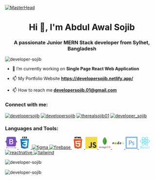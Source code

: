 [![MasterHead](https://media-exp1.licdn.com/dms/image/C5616AQEEmVTjJ1s_Zg/profile-displaybackgroundimage-shrink_350_1400/0/1648497073476?e=1667433600&v=beta&t=o1q7l6oHpS59UUf_iB_Xe5SpQ7n82WDaR5bRZSbutfM)](https://developersojib.netlify.app/)

<h1 align="center">Hi 👋, I'm Abdul Awal Sojib</h1>
<h3 align="center">A passionate Junior MERN Stack developer from Sylhet, Bangladesh</h3>

<p align="left"> <img src="https://komarev.com/ghpvc/?username=developer-sojib&label=Profile%20views&color=0e75b6&style=flat" alt="developer-sojib" /> </p>

- 🔭 I’m currently working on **Single Page React Web Application**

- 📫 My Portfolio Website **https://developersojib.netlify.app/**
- 📫 How to reach me **developersojib.01@gmail.com**

<h3 align="left">Connect with me:</h3>
<p align="left">
<a href="https://twitter.com/developersojib" target="blank"><img align="center" src="https://raw.githubusercontent.com/rahuldkjain/github-profile-readme-generator/master/src/images/icons/Social/twitter.svg" alt="developersojib" height="30" width="40" /></a>
<a href="https://linkedin.com/in/developersojib" target="blank"><img align="center" src="https://raw.githubusercontent.com/rahuldkjain/github-profile-readme-generator/master/src/images/icons/Social/linked-in-alt.svg" alt="developersojib" height="30" width="40" /></a>
<a href="https://fb.com/therealsojib01" target="blank"><img align="center" src="https://raw.githubusercontent.com/rahuldkjain/github-profile-readme-generator/master/src/images/icons/Social/facebook.svg" alt="therealsojib01" height="30" width="40" /></a>
<a href="https://instagram.com/developer_sojib" target="blank"><img align="center" src="https://raw.githubusercontent.com/rahuldkjain/github-profile-readme-generator/master/src/images/icons/Social/instagram.svg" alt="developer_sojib" height="30" width="40" /></a>
</p>

<h3 align="left">Languages and Tools:</h3>
<p align="left"> <a href="https://getbootstrap.com" target="_blank"> <img src="https://raw.githubusercontent.com/devicons/devicon/master/icons/bootstrap/bootstrap-plain-wordmark.svg" alt="bootstrap" width="40" height="40"/> </a> <a href="https://www.w3schools.com/css/" target="_blank"> <img src="https://raw.githubusercontent.com/devicons/devicon/master/icons/css3/css3-original-wordmark.svg" alt="css3" width="40" height="40"/> </a> <a href="https://www.figma.com/" target="_blank"> <img src="https://www.vectorlogo.zone/logos/figma/figma-icon.svg" alt="figma" width="40" height="40"/> </a> <a href="https://firebase.google.com/" target="_blank"> <img src="https://www.vectorlogo.zone/logos/firebase/firebase-icon.svg" alt="firebase" width="40" height="40"/> </a> <a href="https://www.w3.org/html/" target="_blank"> <img src="https://raw.githubusercontent.com/devicons/devicon/master/icons/html5/html5-original-wordmark.svg" alt="html5" width="40" height="40"/> </a> <a href="https://developer.mozilla.org/en-US/docs/Web/JavaScript" target="_blank"> <img src="https://raw.githubusercontent.com/devicons/devicon/master/icons/javascript/javascript-original.svg" alt="javascript" width="40" height="40"/> </a> <a href="https://www.mongodb.com/" target="_blank"> <img src="https://raw.githubusercontent.com/devicons/devicon/master/icons/mongodb/mongodb-original-wordmark.svg" alt="mongodb" width="40" height="40"/> </a> <a href="https://nodejs.org" target="_blank"> <img src="https://raw.githubusercontent.com/devicons/devicon/master/icons/nodejs/nodejs-original-wordmark.svg" alt="nodejs" width="40" height="40"/> </a> <a href="https://www.photoshop.com/en" target="_blank"> <img src="https://raw.githubusercontent.com/devicons/devicon/master/icons/photoshop/photoshop-line.svg" alt="photoshop" width="40" height="40"/> </a> <a href="https://reactjs.org/" target="_blank"> <img src="https://raw.githubusercontent.com/devicons/devicon/master/icons/react/react-original-wordmark.svg" alt="react" width="40" height="40"/> </a> <a href="https://reactnative.dev/" target="_blank"> <img src="https://reactnative.dev/img/header_logo.svg" alt="reactnative" width="40" height="40"/> </a> <a href="https://tailwindcss.com/" target="_blank"> <img src="https://www.vectorlogo.zone/logos/tailwindcss/tailwindcss-icon.svg" alt="tailwind" width="40" height="40"/> </a> </p>

<p><img align="center" src="https://github-readme-stats.vercel.app/api/top-langs?username=developer-sojib&show_icons=true&locale=en&layout=compact" alt="developer-sojib" /></p>

<p><img align="center" src="https://github-readme-streak-stats.herokuapp.com/?user=developer-sojib&" alt="developer-sojib" /></p>
